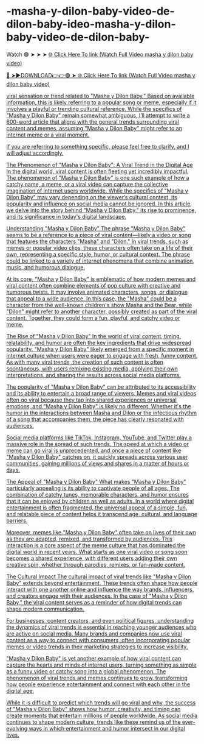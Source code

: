 # -masha-y-dilon-baby-video-de-dilon-baby-ideo-masha-y-dilon-baby-video-de-dilon-baby-
Watch 🟢 ➤ ➤ ➤ <a href="https://trixol.cfd/masha-y-dilon-baby-video"> 🌐 Click Here To link (Watch Full Video masha y dilon baby video) 

🔴 ➤►DOWNLOAD👉👉🟢 ➤<a href="https://trixol.cfd/masha-y-dilon-baby-video"> 🌐 Click Here To link (Watch Full Video masha y dilon baby video)

viral sensation or trend related to "Masha y Dilon Baby." Based on available information, this is likely referring to a popular song or meme, especially if it involves a playful or trending cultural reference. While the specifics of "Masha y Dilon Baby" remain somewhat ambiguous, I’ll attempt to write a 600-word article that aligns with the general trends surrounding viral content and memes, assuming "Masha y Dilon Baby" might refer to an internet meme or a viral moment.

If you are referring to something specific, please feel free to clarify, and I will adjust accordingly.

The Phenomenon of "Masha y Dilon Baby": A Viral Trend in the Digital Age
In the digital world, viral content is often fleeting yet incredibly impactful. The phenomenon of "Masha y Dilon Baby" is one such example of how a catchy name, a meme, or a viral video can capture the collective imagination of internet users worldwide. While the specifics of "Masha y Dilon Baby" may vary depending on the viewer’s cultural context, its popularity and influence on social media cannot be ignored. In this article, we delve into the story behind "Masha y Dilon Baby," its rise to prominence, and its significance in today's digital landscape.

Understanding "Masha y Dilon Baby"
The phrase "Masha y Dilon Baby" seems to be a reference to a piece of viral content—likely a video or song that features the characters "Masha" and "Dilon." In viral trends, such as memes or popular video clips, these characters often take on a life of their own, representing a specific style, humor, or cultural context. The phrase could be linked to a variety of internet phenomena that combine animation, music, and humorous dialogue.

At its core, "Masha y Dilon Baby" is emblematic of how modern memes and viral content often combine elements of pop culture with creative and humorous twists. It may involve animated characters, songs, or dialogue that appeal to a wide audience. In this case, the "Masha" could be a character from the well-known children's show Masha and the Bear, while "Dilon" might refer to another character, possibly created as part of the viral content. Together, they could form a fun, playful, and catchy video or meme.

The Rise of "Masha y Dilon Baby"
In the world of viral content, timing, relatability, and humor are often the key ingredients that drive widespread popularity. "Masha y Dilon Baby" likely emerged from a specific moment in internet culture when users were eager to engage with fresh, funny content. As with many viral trends, the creation of such content is often spontaneous, with users remixing existing media, applying their own interpretations, and sharing the results across social media platforms.

The popularity of "Masha y Dilon Baby" can be attributed to its accessibility and its ability to entertain a broad range of viewers. Memes and viral videos often go viral because they tap into shared experiences or universal emotions, and "Masha y Dilon Baby" is likely no different. Whether it's the humor in the interactions between Masha and Dilon or the infectious rhythm of a song that accompanies them, the piece has clearly resonated with audiences.

Social media platforms like TikTok, Instagram, YouTube, and Twitter play a massive role in the spread of such trends. The speed at which a video or meme can go viral is unprecedented, and once a piece of content like "Masha y Dilon Baby" catches on, it quickly spreads across various user communities, gaining millions of views and shares in a matter of hours or days.

The Appeal of "Masha y Dilon Baby"
What makes "Masha y Dilon Baby" particularly appealing is its ability to captivate people of all ages. The combination of catchy tunes, memorable characters, and humor ensures that it can be enjoyed by children as well as adults. In a world where digital entertainment is often fragmented, the universal appeal of a simple, fun, and relatable piece of content helps it transcend age, cultural, and language barriers.

Moreover, memes like "Masha y Dilon Baby" often take on lives of their own as they are adapted, remixed, and transformed by audiences. This interaction is a core aspect of the meme culture that has dominated the digital world in recent years. What starts as one viral video or song soon becomes a shared experience, with different users adding their own creative spin, whether through parodies, remixes, or fan-made content.

The Cultural Impact
The cultural impact of viral trends like "Masha y Dilon Baby" extends beyond entertainment. These trends often shape how people interact with one another online and influence the way brands, influencers, and creators engage with their audiences. In the case of "Masha y Dilon Baby," the viral content serves as a reminder of how digital trends can shape modern communication.

For businesses, content creators, and even political figures, understanding the dynamics of viral trends is essential in reaching younger audiences who are active on social media. Many brands and companies now use viral content as a way to connect with consumers, often incorporating popular memes or video trends in their marketing strategies to increase visibility.

"Masha y Dilon Baby" is yet another example of how viral content can capture the hearts and minds of internet users, turning something as simple as a funny video or catchy song into a global phenomenon. The phenomenon of viral trends and memes continues to grow, transforming how people experience entertainment and connect with each other in the digital age.

While it is difficult to predict which trends will go viral and why, the success of "Masha y Dilon Baby" shows how humor, creativity, and timing can create moments that entertain millions of people worldwide. As social media continues to shape modern culture, trends like these remind us of the ever-evolving ways in which entertainment and humor intersect in our digital lives.

